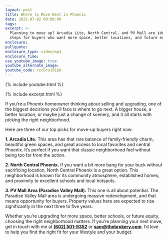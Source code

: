 ```yaml
---
layout: post
title: Where to Move Next in Phoenix
date: 2025-07-02 00:00:00
tags:
excerpt: >-
  Planning to move up? Arcadia Lite, North Central, and PV Mall are ideal next
  steps for buyers who want more space, better locations, and future equity.
enclosure:
pullquote:
enclosure_type: video/mp4
enclosure_time:
use_youtube_image: true
youtube_alternate_image:
youtube_code: cccOru15Ep8
---
```

{% include youtube.html %}

{% include excerpt.html %}

If you’re a Phoenix homeowner thinking about selling and upgrading, one of the biggest decisions you’ll face is where to go next. A bigger house, a better location, or maybe just a change of scenery, and it all starts with picking the right neighborhood.

Here are three of our top picks for move-up buyers right now:

**1\. Arcadia Lite.** This area has that rare balance of family-friendly charm, beautiful green spaces, and great access to local favorites and central Phoenix. It’s perfect if you want that classic neighborhood feel without being too far from the action.

**2\. North Central Phoenix.** If you want a bit more bang for your buck without sacrificing location, North Central Phoenix is a great option. This neighborhood is known for its community atmosphere, established homes, and proximity to excellent schools and local hotspots.

**3\. PV Mall Area (Paradise Valley Mall).** This one is all about potential. The Paradise Valley Mall area is undergoing massive redevelopment, and that means opportunity for buyers. Property values here are expected to rise significantly in the next three to five years.

Whether you’re upgrading for more space, better schools, or future equity, choosing the right neighborhood matters. If you’re planning your next move, get in touch with me at [**(602) 501-9352**](tel:6025019352) or [**sam@thebrokery.com**](mailto:sam@thebrokery.com). I’d love to help you find the right fit for your lifestyle and your budget.